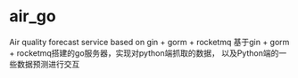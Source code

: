 # air_go
Air quality forecast service based on gin + gorm + rocketmq
基于gin + gorm + rocketmq搭建的go服务器，实现对python端抓取的数据，
以及Python端的一些数据预测进行交互
